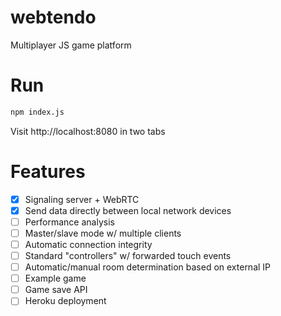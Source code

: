 # webtendo
Multiplayer JS game platform

# Run
```bash
npm index.js
```

Visit http://localhost:8080 in two tabs

# Features
- [x] Signaling server + WebRTC
- [x] Send data directly between local network devices
- [ ] Performance analysis
- [ ] Master/slave mode w/ multiple clients
- [ ] Automatic connection integrity
- [ ] Standard "controllers" w/ forwarded touch events
- [ ] Automatic/manual room determination based on external IP
- [ ] Example game
- [ ] Game save API
- [ ] Heroku deployment
